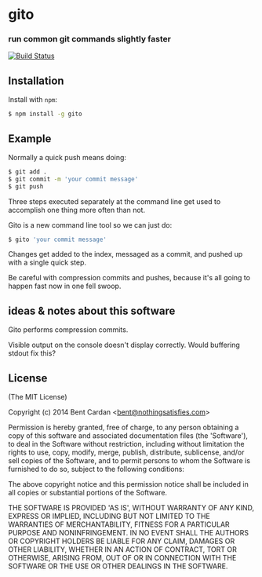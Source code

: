 gito
=======
### run common git commands slightly faster
[![Build Status](https://travis-ci.org/reqshark/gito.png?branch=master)](https://travis-ci.org/reqshark/gito)

Installation
------------

Install with `npm`:

``` bash
$ npm install -g gito
```

Example
-------

Normally a quick push means doing: 

``` bash
$ git add .
$ git commit -m 'your commit message'
$ git push
```

Three steps executed separately at the command line get used to accomplish one thing more often than not.

Gito is a new command line tool so we can just do:

``` bash
$ gito 'your commit message'
```

Changes get added to the index, messaged as a commit, and pushed up with a single quick step.

Be careful with compression commits and pushes, because it's all going to happen fast now in one fell swoop.

## ideas & notes about this software

Gito performs compression commits.

Visible output on the console doesn't display correctly. Would buffering stdout fix this?


License
-------

(The MIT License)

Copyright (c) 2014 Bent Cardan &lt;bent@nothingsatisfies.com&gt;

Permission is hereby granted, free of charge, to any person obtaining
a copy of this software and associated documentation files (the
'Software'), to deal in the Software without restriction, including
without limitation the rights to use, copy, modify, merge, publish,
distribute, sublicense, and/or sell copies of the Software, and to
permit persons to whom the Software is furnished to do so, subject to
the following conditions:

The above copyright notice and this permission notice shall be
included in all copies or substantial portions of the Software.

THE SOFTWARE IS PROVIDED 'AS IS', WITHOUT WARRANTY OF ANY KIND,
EXPRESS OR IMPLIED, INCLUDING BUT NOT LIMITED TO THE WARRANTIES OF
MERCHANTABILITY, FITNESS FOR A PARTICULAR PURPOSE AND NONINFRINGEMENT.
IN NO EVENT SHALL THE AUTHORS OR COPYRIGHT HOLDERS BE LIABLE FOR ANY
CLAIM, DAMAGES OR OTHER LIABILITY, WHETHER IN AN ACTION OF CONTRACT,
TORT OR OTHERWISE, ARISING FROM, OUT OF OR IN CONNECTION WITH THE
SOFTWARE OR THE USE OR OTHER DEALINGS IN THE SOFTWARE.
